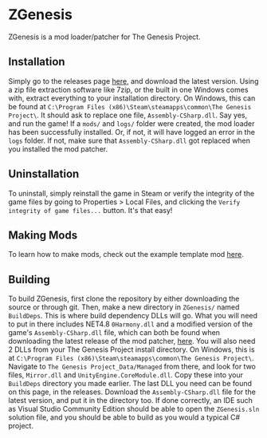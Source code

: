 # ZGenesis
ZGenesis is a mod loader/patcher for The Genesis Project.
## Installation
Simply go to the releases page [here](https://github.com/Zephi-Sero/ZGenesis/releases), and download the latest version. Using a zip file extraction software like 7zip, or the built in one Windows comes with, extract everything to your installation directory. On Windows, this can be found at `C:\Program Files (x86)\Steam\steamapps\common\The Genesis Project\`. It should ask to replace one file, `Assembly-CSharp.dll`. Say yes, and run the game! If a `mods/` and `logs/` folder were created, the mod loader has been successfully installed. Or, if not, it will have logged an error in the `logs` folder. If not, make sure that `Assembly-CSharp.dll` got replaced when you installed the mod patcher.
## Uninstallation
To uninstall, simply reinstall the game in Steam or verify the integrity of the game files by going to Properties > Local Files, and clicking the `Verify integrity of game files...` button. It's that easy!
## Making Mods
To learn how to make mods, check out the example template mod [here](https://github.com/Zephi-Sero/ZGenesis_GenesisModTemplate).
## Building
To build ZGenesis, first clone the repository by either downloading the source or through git. Then, make a new directory in `ZGenesis/` named `BuildDeps`. This is where build dependency DLLs will go. What you will need to put in there includes NET4.8 `0Harmony.dll` and a modified version of the game's `Assembly-CSharp.dll` file, which can both be found when downloading the latest release of the mod patcher, [here](https://github.com/Zephi-Sero/ZGenesis/releases). You will also need 2 DLLs from your The Genesis Project install directory. On Windows, this is at `C:\Program Files (x86)\Steam\steamapps\common\The Genesis Project\`. Navigate to `The Genesis Project_Data/Managed` from there, and look for two files, `Mirror.dll` and `UnityEngine.CoreModule.dll`. Copy these into your `BuildDeps` directory you made earlier. The last DLL you need can be found on this page, in the releases. Download the `Assembly-CSharp.dll` file for the latest version, and put it in the directory too. If done correctly, an IDE such as Visual Studio Community Edition should be able to open the `ZGenesis.sln` solution file, and you should be able to build as you would a typical C# project.

